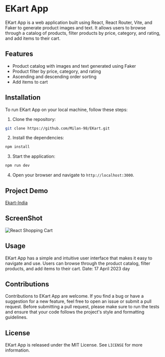 # EKart App

EKart App is a web application built using React, React Router, Vite, and Faker to generate product images and text. It allows users to browse through a catalog of products, filter products by price, category, and rating, and add items to their cart.

## Features
- Product catalog with images and text generated using Faker
- Product filter by price, category, and rating
- Ascending and descending order sorting
- Add items to cart


## Installation

To run EKart App on your local machine, follow these steps:

1. Clone the repository:

```bash
git clone https://github.com/Milan-98/EKart.git
```

2. Install the dependencies:

```bash
npm install
```



3. Start the application:
```bash
npm run dev
```

4. Open your browser and navigate to `http://localhost:3000`.
## Project Demo
  
  [Ekart-India](https://ekart-india.netlify.app/)

## ScreenShot

![React Shopping Cart](https://user-images.githubusercontent.com/114464208/232428286-2bdeab93-8248-4e8c-8802-ac0118bf2159.png)

## Usage

EKart App has a simple and intuitive user interface that makes it easy to navigate and use. Users can browse through the product catalog, filter products, and add items to their cart.
Date: 17 April 2023 day
## Contributions

Contributions to EKart App are welcome. If you find a bug or have a suggestion for a new feature, feel free to open an issue or submit a pull request. Before submitting a pull request, please make sure to run the tests and ensure that your code follows the project's style and formatting guidelines.

## License

EKart App is released under the MIT License. See `LICENSE` for more information.



